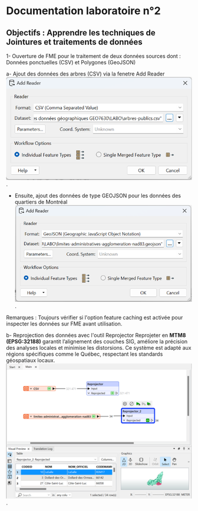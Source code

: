 # Documentation laboratoire n°2

## Objectifs : Apprendre les techniques de Jointures et traitements de données 

1- Ouverture de FME pour le traitement de deux données sources dont : Données ponctuelles (CSV) et Polygones (GeoJSON)

a- Ajout des données des arbres (CSV) via la fenetre Add Reader
![Image Alt](https://github.com/Lorry139/geo7630h25/blob/66b95a084174c154f381d3fdead9c8c31f46a504/Laboratoire%202/Capture%20d%E2%80%99%C3%A9cran%202025-02-02%20133913.png).
- Ensuite, ajout des données de type GEOJSON pour les données des quartiers de Montréal
![Image Alt](https://github.com/Lorry139/geo7630h25/blob/c096432630ea517214f4c755e4109c73c71c4950/Laboratoire%202/Capture%20d%E2%80%99%C3%A9cran%202025-02-02%20134335.png).

Remarques : Toujours vérifier si l'option feature caching est activée pour inspecter les données sur FME avant utilisation.

b- Reprojection des données avec l'outil Reprojector
Reprojeter en **MTM8 (EPSG:32188)** garantit l’alignement des couches SIG, améliore la précision des analyses locales et minimise les distorsions. Ce système est adapté aux régions spécifiques comme le Québec, respectant les standards géospatiaux locaux.
![Image Alt](https://github.com/Lorry139/geo7630h25/blob/b7bdf1b9034dd7c31279852b5bca64fa6a7bd73e/Laboratoire%202/Capture%20d%E2%80%99%C3%A9cran%202025-02-02%20135220.png).